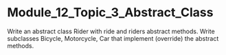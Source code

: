 # Module_12_Topic_3_Abstract_Class
Write an abstract class Rider with ride and riders abstract methods. Write subclasses Bicycle, Motorcycle, Car that implement (override) the abstract methods.
